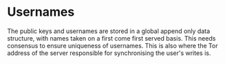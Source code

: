 # Usernames

The public keys and usernames are stored in a global append only data structure, with names taken on a first come first served basis. This needs consensus to ensure uniqueness of usernames. This is also where the Tor address of the server responsible for synchronising the user's writes is. 